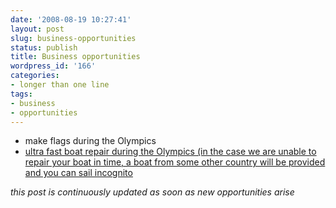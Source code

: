 ```yaml
---
date: '2008-08-19 10:27:41'
layout: post
slug: business-opportunities
status: publish
title: Business opportunities
wordpress_id: '166'
categories:
- longer than one line
tags:
- business
- opportunities
---
```


- make flags during the Olympics
- [ultra fast boat repair during the Olympics (in the case we are unable to repair your boat in time, a boat from some other country will be provided and you can sail incognito](http://www.foxsports.com.au/beijing_olympics/story/0,27313,24207254-5016791,00.html) 

_this post is continuously updated as soon as new opportunities arise_
